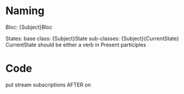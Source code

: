 # Naming
Bloc:
{Subject}Bloc

States:
base class: {Subject}State
sub-classes: {Subject}{CurrentState}
CurrentState should be either a verb in Present participles

# Code
put stream subscriptions AFTER on